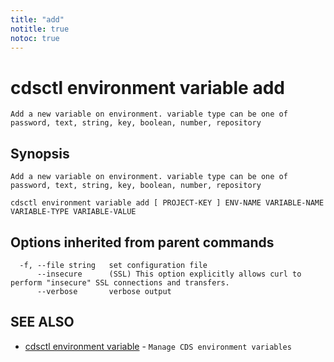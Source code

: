 ```yaml
---
title: "add"
notitle: true
notoc: true
---
```

# cdsctl environment variable add

`Add a new variable on environment. variable type can be one of password, text, string, key, boolean, number, repository`

## Synopsis

`Add a new variable on environment. variable type can be one of password, text, string, key, boolean, number, repository`

```
cdsctl environment variable add [ PROJECT-KEY ] ENV-NAME VARIABLE-NAME VARIABLE-TYPE VARIABLE-VALUE
```

## Options inherited from parent commands

```
  -f, --file string   set configuration file
      --insecure      (SSL) This option explicitly allows curl to perform "insecure" SSL connections and transfers.
      --verbose       verbose output
```

## SEE ALSO

* [cdsctl environment variable](/docs/components/cdsctl/environment/variable/)	 - `Manage CDS environment variables`

